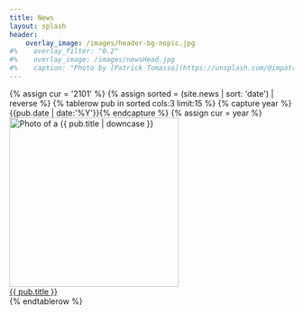 ```yaml
---
title: News
layout: splash
header:
    overlay_image: /images/header-bg-nopic.jpg
#%    overlay_filter: "0.2"
#%    overlay_image: /images/newsHead.jpg
#%    caption: "Photo by [Patrick Tomasso](https://unsplash.com/@impatrickt?utm_source=unsplash&utm_medium=referral&utm_content=creditCopyText) on [Unsplash](https://unsplash.com/s/photos/pages?utm_source=unsplash&utm_medium=referral&utm_content=creditCopyText)"
---
```


<table class="grid-container">
{% assign cur = '2101' %}
{% assign sorted = (site.news | sort: 'date') | reverse %}
{% tablerow pub in sorted cols:3 limit:15 %}
{% capture year %}{{pub.date | date:'%Y'}}{% endcapture %}
{% assign cur = year %}
    <div class="grid-item">
        <a href = "{{ pub.picture }}"> <img src="{{ pub.picture }}" alt="Photo of a {{ pub.title | downcase }}" style="width:300px;height:300px;object-fit:contain;"></a>
        <br>
        <a class="pub-title" href="{{ pub.link }}">{{ pub.title }}</a>
    </div>
{% endtablerow %}
</table>
